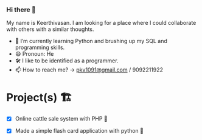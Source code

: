 ### Hi there 👋

My name is Keerthivasan. I am looking for a place where I could collaborate with others with a similar thoughts.

- 🌱 I’m currently learning Python and brushing up my SQL and programming skills.
- 😄 Pronoun: He
- 🛠️ I like to be identified as a programmer.
- 📫 How to reach me? -> pkv1091@gmail.com / 9092211922

# Project(s) 🏗️
- [x] Online cattle sale system with PHP 🐘 
- [x] Made a simple flash card application with python 🐍



<!--
**KeerthivsasanP/KeerthivsasanP** is a ✨ _special_ ✨ repository because its `README.md` (this file) appears on your GitHub profile.

Here are some ideas to get you started:

- 🔭 I’m currently working on .
- 🌱 I’m currently learning Python
- 👯 I’m looking to collaborate on 
- 🤔 I’m looking for help with ...
- 💬 Ask me about ...
- 📫 How to reach me: 
- 😄 Pronoun: 
- ⚡ Fun fact: ...
-->
